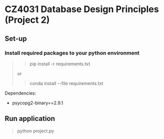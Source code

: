 # CZ4031 Database Design Principles (Project 2)

## Set-up
### Install required packages to your python environment
>> pip install -r requirements.txt
> 
>or
> 
>> conda install --file requirements.txt
 
Dependencies:
- psycopg2-binary==2.9.1

## Run application
>python project.py
